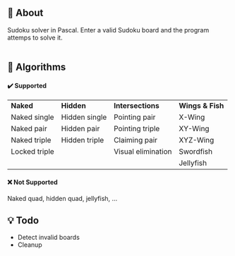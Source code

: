 ## 📍 About
Sudoku solver in Pascal. Enter a valid Sudoku board and the program attemps to solve it.
<br><br>

## 🧪 Algorithms
#### ✔️ Supported
<table>
  <tr>
    <td><b>Naked</b></td>
    <td><b>Hidden</b></td>
    <td><b>Intersections</b></td>
    <td><b>Wings & Fish</b></td>
  </tr>
  <tr>
    <td>Naked single</td>
    <td>Hidden single</td>
    <td>Pointing pair</td>
    <td>X-Wing</td>
  </tr>
  <tr>
    <td>Naked pair</td>
    <td>Hidden pair</td>
    <td>Pointing triple</td>
    <td>XY-Wing</td>
  </tr>
  <tr>
    <td>Naked triple</td>
    <td>Hidden triple</td>
    <td>Claiming pair</td>
    <td>XYZ-Wing</td>
  </tr>
  <tr>
    <td>Locked triple</td>
    <td></td>
    <td>Visual elimination</td>
    <td>Swordfish</td>
  </tr>
  <tr>
    <td></td>
    <td></td>
    <td></td>
    <td>Jellyfish</td>
  </tr>
</table>

#### ❌ Not Supported
Naked quad, hidden quad, jellyfish, ...


## 💡 Todo
* Detect invalid boards
* Cleanup
